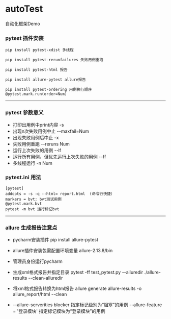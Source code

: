 # autoTest
自动化框架Demo
### pytest 插件安装
    pip install pytest-xdist 多线程
    
    pip install pytest-rerunfailures 失败用例重跑
    
    pip install pytest-html 报告
    
    pip install allure-pytest allure报告
    
    pip install pytest-ordering 用例执行顺序
    @pytest.mark.run(order=Num)

---
### pytest 参数意义

 - 打印出用例中print内容 -s
 - 出现n次失败用例中止 --maxfail=Num
 - 出现失败用例后中止 -x
 - 失败用例重跑 --reruns Num
 -  运行上次失败的用例 --lf
 - 运行所有用例，但优先运行上次失败的用例 --ff
 - 多线程运行 -n Num

### pytest.ini 用法

    [pytest]
    addopts = -s -q --html= report.html  (命令行快捷）
    markers = bvt: bvt测试用例 
    @pytest.mark.bvt
    pytest -m bvt 运行标记bvt
---
### allure 生成报告注意点

 - pycharm安装插件 pip install allure-pytest
 - allure插件安装包需配置环境变量 allure-2.13.8/bin
 - 管理员身份运行pycharm
 - 生成xml格式报告并指定目录 pytest -ff test_pytest.py --alluredir ./allure-results --clean-alluredir
 - 将xml格式报告转换为html报告 allure generate allure-results -o allure_report/html --clean
 
 - --allure-serverities blocker 指定标记级别为“阻塞”的用例
   --allure-feature = '登录模块' 指定标记模块为“登录模块”的用例
